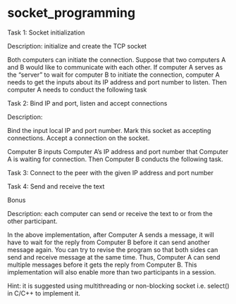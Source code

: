 # socket_programming
Task 1: Socket initialization

Description: initialize and create the TCP socket 

 

Both computers can initiate the connection. Suppose that two computers A and B would like to communicate with each other. If computer A serves as the “server” to wait for computer B to initiate the connection, computer A needs to get the inputs about its IP address and port number to listen. Then computer A needs to conduct the following task

Task 2: Bind IP and port, listen and accept connections

Description:

Bind the input local IP and port number.
Mark this socket as accepting connections.
Accept a connection on the socket.
 

Computer B inputs Computer A’s IP address and port number that Computer A is waiting for connection. Then Computer B conducts the following task.

Task 3: Connect to the peer with the given IP address and port number

 

Task 4: Send and receive the text

Bonus

Description: each computer can send or receive the text to or from the other participant.

In the above implementation,  after Computer A sends a message, it will have to wait for the reply from Computer B before it can send another message again. You can try to revise the program so that both sides can send and receive message at the same time. Thus, Computer A can send multiple messages before it gets the reply from Computer B. This implementation will also enable more than two participants in a session.

Hint: it is suggested using multithreading or non-blocking socket i.e. select() in C/C++ to implement it.
